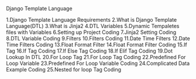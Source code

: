 
Django Template Language 

1.Django Template Language Requirements
2.What is Django Template Language(DTL)
3.What is Jinja2
4.DTL Variables
5.Dynamic Tempaletes files with Variables 
6.Setting up Project Coding
7.Jinja2 Setting Coding
8.DTL Variable Coding
9.Filters
10.Filters Coding
11.Date Time Filters
12.Date Time Filters Coding
13.Float Format Filter
14.Float Format Filter Coding
15.If Tag
16.If Tag Coding
17.If Else Tag Coding
18.If Elif Tag Coding
19.Dot Lookup In DTL
20.For Loop Tag
21.For Loop Tag Coding
22.Predefined For Loop Variable
23.Predefined For Loop Variable Coding
24.Complicated Data Example Coding
25.Nested for loop Tag Coding

